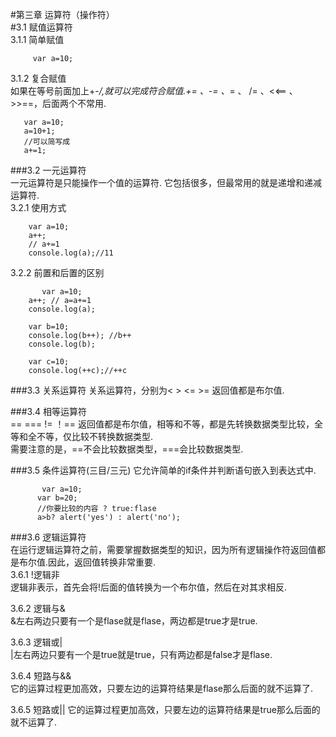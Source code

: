 #第三章   运算符（操作符）  
#3.1  赋值运算符   
3.1.1  简单赋值

         var a=10;

3.1.2  复合赋值  
如果在等号前面加上+-*/,就可以完成符合赋值.+= 、-= 、*= 、 /= 、<<== 、>>==，后面两个不常用.
    
       var a=10;
       a=10+1;
       //可以简写成
       a+=1;


###3.2  一元运算符  
一元运算符是只能操作一个值的运算符. 它包括很多，但最常用的就是递增和递减运算符.  
3.2.1 使用方式

        var a=10;
        a++;
        // a+=1
        console.log(a);//11

3.2.2 前置和后置的区别

           var a=10;
        a++; // a=a+=1
        console.log(a);

        var b=10;
        console.log(b++); //b++
        console.log(b);

        var c=10;
        console.log(++c);//++c

###3.3 关系运算符
关系运算符，分别为< > <= >=  返回值都是布尔值.  

###3.4 相等运算符  
== === != ！== 返回值都是布尔值，相等和不等，都是先转换数据类型比较，全等和全不等，仅比较不转换数据类型.  
需要注意的是，==不会比较数据类型，===会比较数据类型.

###3.5  条件运算符(三目/三元)
它允许简单的if条件并判断语句嵌入到表达式中.

           var a=10;
          var b=20;
          //你要比较的内容 ? true:flase
          a>b? alert('yes') : alert('no');

###3.6 逻辑运算符  
在运行逻辑运算符之前，需要掌握数据类型的知识，因为所有逻辑操作符返回值都是布尔值.因此，返回值转换非常重要.  
3.6.1  !逻辑非  
逻辑非表示，首先会将!后面的值转换为一个布尔值，然后在对其求相反.  

3.6.2 逻辑与&  
&左右两边只要有一个是flase就是flase，两边都是true才是true.

3.6.3 逻辑或|  
|左右两边只要有一个是true就是true，只有两边都是false才是flase.

3.6.4 短路与&&  
它的运算过程更加高效，只要左边的运算符结果是flase那么后面的就不运算了.

3.6.5 短路或||
它的运算过程更加高效，只要左边的运算符结果是true那么后面的就不运算了.


